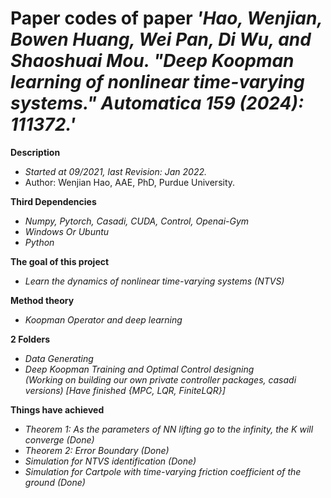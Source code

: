 # Paper codes of paper *'Hao, Wenjian, Bowen Huang, Wei Pan, Di Wu, and Shaoshuai Mou. "Deep Koopman learning of nonlinear time-varying systems." Automatica 159 (2024): 111372.'*

__Description__ <br />
- *Started at 09/2021, last Revision: Jan 2022.*
- Author: Wenjian Hao, AAE, PhD, Purdue University.<br />

__Third Dependencies__ <br />
- *Numpy, Pytorch, Casadi, CUDA, Control, Openai-Gym*
- *Windows Or Ubuntu*
- *Python*

__The goal of this project__ <br />
- *Learn the dynamics of nonlinear time-varying systems (NTVS)*

__Method theory__<br />
- *Koopman Operator and deep learning*<br />

__2 Folders__<br />
- *Data Generating*<br />
- *Deep Koopman Training and Optimal Control designing <br/> (Working on building our own private controller packages, casadi versions) [Have finished {MPC, LQR, FiniteLQR}]*<br />

__Things have achieved__<br />
- *Theorem 1: As the parameters of NN lifting go to the infinity, the K will converge (Done)*<br />
- *Theorem 2: Error Boundary (Done)*<br />
- *Simulation for NTVS identification (Done)*<br />
- *Simulation for Cartpole with time-varying friction coefficient of the ground (Done)*<br />
